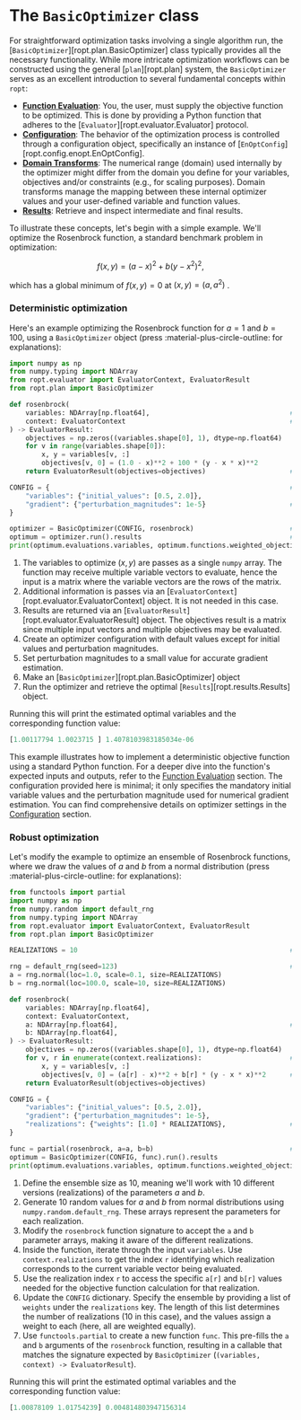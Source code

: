 # The `BasicOptimizer` class

For straightforward optimization tasks involving a single algorithm run, the
[`BasicOptimizer`][ropt.plan.BasicOptimizer] class typically provides all the
necessary functionality. While more intricate optimization workflows can be
constructed using the general [`plan`][ropt.plan] system, the `BasicOptimizer`
serves as an excellent introduction to several fundamental concepts within
`ropt`:

- [**Function Evaluation**](evaluation.md): You, the user, must supply the
  objective function to be optimized. This is done by providing a Python
  function that adheres to the [`Evaluator`][ropt.evaluator.Evaluator] protocol.
- [**Configuration**](configuration.md): The behavior of the optimization
  process is controlled through a configuration object, specifically an instance
  of [`EnOptConfig`][ropt.config.enopt.EnOptConfig].
- [**Domain Transforms**](domain_transforms.md): The numerical range (domain)
  used internally by the optimizer might differ from the domain you define for
  your variables, objectives and/or constraints (e.g., for scaling purposes).
  Domain transforms manage the mapping between these internal optimizer values
  and your user-defined variable and function values.
- [**Results**](results.md): Retrieve and inspect intermediate and final results.

To illustrate these concepts, let's begin with a simple example. We'll optimize
the Rosenbrock function, a standard benchmark problem in optimization:

$$ f(x,y) = (a - x)^2 + b (y - x^2)^2, $$

which has a global minimum of $f(x, y) = 0$ at $(x, y) = (a, a^2)$ .


### Deterministic optimization

Here's an example optimizing the Rosenbrock function for $a = 1$ and $b = 100$,
using a `BasicOptimizer` object (press :material-plus-circle-outline: for
explanations):

```python
import numpy as np
from numpy.typing import NDArray
from ropt.evaluator import EvaluatorContext, EvaluatorResult
from ropt.plan import BasicOptimizer

def rosenbrock(
    variables: NDArray[np.float64],                                   # (1)!
    context: EvaluatorContext                                         # (2)!
) -> EvaluatorResult:
    objectives = np.zeros((variables.shape[0], 1), dtype=np.float64)
    for v in range(variables.shape[0]):
        x, y = variables[v, :]
        objectives[v, 0] = (1.0 - x)**2 + 100 * (y - x * x)**2
    return EvaluatorResult(objectives=objectives)                     # (3)!

CONFIG = {                                                            # (4)!
    "variables": {"initial_values": [0.5, 2.0]},
    "gradient": {"perturbation_magnitudes": 1e-5}                     # (5)!
}

optimizer = BasicOptimizer(CONFIG, rosenbrock)                        # (6)!
optimum = optimizer.run().results                                     # (7)!
print(optimum.evaluations.variables, optimum.functions.weighted_objective)
```

1. The variables to optimize ($x, y$) are passes as a single `numpy` array. The
   function may receive multiple variable vectors to evaluate, hence the input
   is a matrix where the variable vectors are the rows of the matrix.
2. Additional information is passes via an
   [`EvaluatorContext`][ropt.evaluator.EvaluatorContext] object. It is not
   needed in this case.
3. Results are returned via an
   [`EvaluatorResult`][ropt.evaluator.EvaluatorResult] object. The objectives
   result is a matrix since multiple input vectors and multiple objectives may
   be evaluated.
4. Create an optimizer configuration with default values except for initial
   values and perturbation magnitudes.
5. Set perturbation magnitudes to a small value for accurate gradient
   estimation.
6. Make an [`BasicOptimizer`][ropt.plan.BasicOptimizer] object
7. Run the optimizer and retrieve the optimal [`Results`][ropt.results.Results]
   object.

Running this will print the estimated optimal variables and the corresponding
function value:

```python
[1.00117794 1.0023715 ] 1.4078103983185034e-06
```

This example illustrates how to implement a deterministic objective function
using a standard Python function. For a deeper dive into the function's expected
inputs and outputs, refer to the [Function Evaluation](evaluation.md) section.
The configuration provided here is minimal; it only specifies the mandatory
initial variable values and the perturbation magnitude used for numerical
gradient estimation. You can find comprehensive details on optimizer settings in
the [Configuration](configuration.md) section.


### Robust optimization

Let's modify the example to optimize an ensemble of Rosenbrock functions, where
we draw the values of $a$ and $b$ from a normal distribution (press
:material-plus-circle-outline: for explanations):

```py
from functools import partial
import numpy as np
from numpy.random import default_rng
from numpy.typing import NDArray
from ropt.evaluator import EvaluatorContext, EvaluatorResult
from ropt.plan import BasicOptimizer

REALIZATIONS = 10                                                     # (1)!

rng = default_rng(seed=123)                                           # (2)!
a = rng.normal(loc=1.0, scale=0.1, size=REALIZATIONS)
b = rng.normal(loc=100.0, scale=10, size=REALIZATIONS)

def rosenbrock(
    variables: NDArray[np.float64],
    context: EvaluatorContext,
    a: NDArray[np.float64],                                           # (3)!
    b: NDArray[np.float64],
) -> EvaluatorResult:
    objectives = np.zeros((variables.shape[0], 1), dtype=np.float64)
    for v, r in enumerate(context.realizations):                      # (4)!
        x, y = variables[v, :]
        objectives[v, 0] = (a[r] - x)**2 + b[r] * (y - x * x)**2      # (5)!
    return EvaluatorResult(objectives=objectives)

CONFIG = {
    "variables": {"initial_values": [0.5, 2.0]},
    "gradient": {"perturbation_magnitudes": 1e-5},
    "realizations": {"weights": [1.0] * REALIZATIONS},                # (6)!
}

func = partial(rosenbrock, a=a, b=b)                                  # (7)!
optimum = BasicOptimizer(CONFIG, func).run().results
print(optimum.evaluations.variables, optimum.functions.weighted_objective)
```

1.  Define the ensemble size as 10, meaning we'll work with 10 different
    versions (realizations) of the parameters $a$ and $b$.
2.  Generate 10 random values for $a$ and $b$ from normal distributions using
    `numpy.random.default_rng`. These arrays represent the parameters for each
    realization.
3.  Modify the `rosenbrock` function signature to accept the `a` and `b`
    parameter arrays, making it aware of the different realizations.
4.  Inside the function, iterate through the input `variables`. Use
    `context.realizations` to get the index `r` identifying which realization
    corresponds to the current variable vector being evaluated.
5.  Use the realization index `r` to access the specific `a[r]` and `b[r]`
    values needed for the objective function calculation for that realization.
6.  Update the `CONFIG` dictionary. Specify the ensemble by providing a list of
    `weights` under the `realizations` key. The length of this list determines
    the number of realizations (10 in this case), and the values assign a weight
    to each (here, all are weighted equally).
7.  Use `functools.partial` to create a new function `func`. This pre-fills the
    `a` and `b` arguments of the `rosenbrock` function, resulting in a callable
    that matches the signature expected by `BasicOptimizer` (`(variables,
    context) -> EvaluatorResult`).

Running this will print the estimated optimal variables and the corresponding
function value:

```python
[1.00878109 1.01754239] 0.004814803947156314
```
